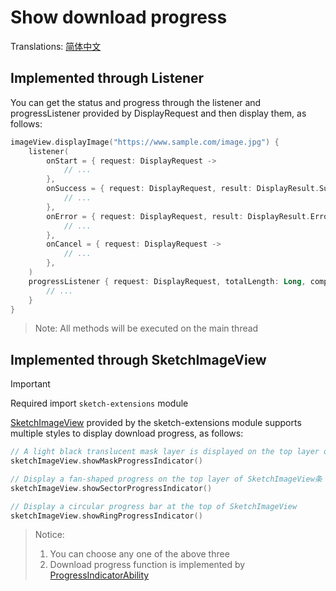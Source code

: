 # Show download progress

Translations: [简体中文](show_download_progress_zh.md)

## Implemented through Listener

You can get the status and progress through the listener and progressListener provided by
DisplayRequest and then display them, as follows:

```kotlin
imageView.displayImage("https://www.sample.com/image.jpg") {
    listener(
        onStart = { request: DisplayRequest ->
            // ...
        },
        onSuccess = { request: DisplayRequest, result: DisplayResult.Success ->
            // ...
        },
        onError = { request: DisplayRequest, result: DisplayResult.Error ->
            // ...
        },
        onCancel = { request: DisplayRequest ->
            // ...
        },
    )
    progressListener { request: DisplayRequest, totalLength: Long, completedLength: Long ->
        // ...
    }
}
```

> Note: All methods will be executed on the main thread

## Implemented through SketchImageView

> [!IMPORTANT]
> Required import `sketch-extensions` module

[SketchImageView] provided by the sketch-extensions module supports multiple styles to display
download progress, as follows:

```kotlin
// A light black translucent mask layer is displayed on the top layer of SketchImageView. The mask layer disappears from top to bottom as the progress progresses.
sketchImageView.showMaskProgressIndicator()

// Display a fan-shaped progress on the top layer of SketchImageView条
sketchImageView.showSectorProgressIndicator()

// Display a circular progress bar at the top of SketchImageView
sketchImageView.showRingProgressIndicator()
```

> Notice:
> 1. You can choose any one of the above three
> 2. Download progress function is implemented by [ProgressIndicatorAbility]


[SketchImageView]: ../../sketch-extensions-core/src/main/kotlin/com/github/panpf/sketch/SketchImageView.kt

[ProgressIndicatorAbility]: ../../sketch-extensions-core/src/main/kotlin/com/github/panpf/sketch/viewability/MimeTypeLogoAbility.kt